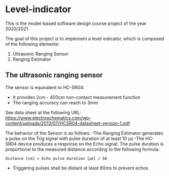 # <H1> Level-indicator </H1>

This is the model-based software design course project of the year 2020/2021.

The goal of this project is to implement a level indicator, which is composed of the following elements: 
1. Ultrasonic Ranging Sensor
2. Ranging Estimator

<h2> The ultrasonic ranging sensor </H2>

The sensor is equivalent to HC-SR04:
- It provides 2cm - 400cm non-contact measurement function
- The ranging accuracy can reach to 3mm

See data sheet at the following URL:
https://www.electroschematics.com/wp-content/uploads/2013/07/HCSR04-datasheet-version-1.pdf


The behavior of the Sensor is as follows:
-The Ranging Estimator generates a pulse on the Trig signal with pulse duration of at least 10 μs
-The HC-SR04 device produces a response on the Echo signal. The pulse duration is proportional to the measured distance according to the following formula:
```
distance [cm] = Echo pulse duration [𝜇𝑠] / 58
```
- Triggering pulses shall be distant at least 60ms to prevent echos




